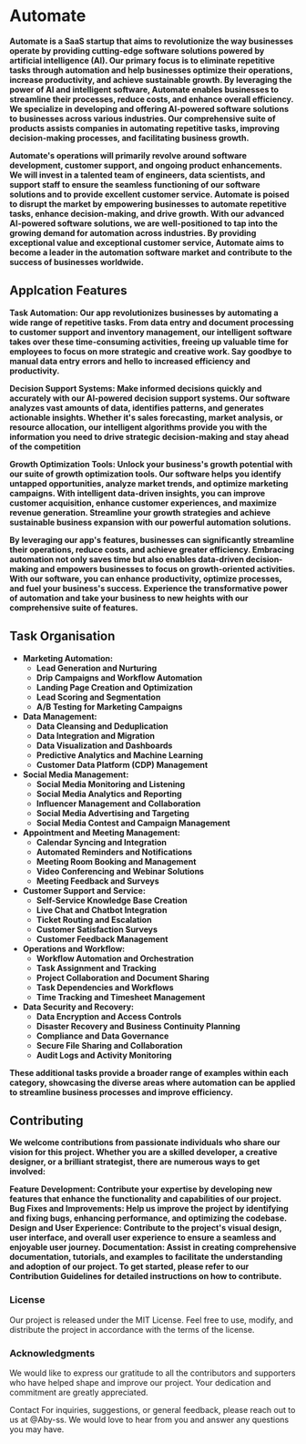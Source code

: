# Automate

**Automate is a SaaS startup that aims to revolutionize the way businesses operate by providing cutting-edge software solutions powered by artificial intelligence (AI). Our primary focus is to eliminate repetitive tasks through automation and help businesses optimize their operations, increase productivity, and achieve sustainable growth. By leveraging the power of AI and intelligent software, Automate enables businesses to streamline their processes, reduce costs, and enhance overall efficiency. We specialize in developing and offering AI-powered software solutions to businesses across various industries. Our comprehensive suite of products assists companies in automating repetitive tasks, improving decision-making processes, and facilitating business growth.**

**Automate's operations will primarily revolve around software development, customer support, and ongoing product enhancements. We will invest in a talented team of engineers, data scientists, and support staff to ensure the seamless functioning of our software solutions and to provide excellent customer service. Automate is poised to disrupt the market by empowering businesses to automate repetitive tasks, enhance decision-making, and drive growth. With our advanced AI-powered software solutions, we are well-positioned to tap into the growing demand for automation across industries. By providing exceptional value and exceptional customer service, Automate aims to become a leader in the automation software market and contribute to the success of businesses worldwide.**

## Applcation Features 

**Task Automation: Our app revolutionizes businesses by automating a wide range of repetitive tasks. From data entry and document processing to customer support and inventory management, our intelligent software takes over these time-consuming activities, freeing up valuable time for employees to focus on more strategic and creative work. Say goodbye to manual data entry errors and hello to increased efficiency and productivity.**

**Decision Support Systems: Make informed decisions quickly and accurately with our AI-powered decision support systems. Our software analyzes vast amounts of data, identifies patterns, and generates actionable insights. Whether it's sales forecasting, market analysis, or resource allocation, our intelligent algorithms provide you with the information you need to drive strategic decision-making and stay ahead of the competition**

**Growth Optimization Tools: Unlock your business's growth potential with our suite of growth optimization tools. Our software helps you identify untapped opportunities, analyze market trends, and optimize marketing campaigns. With intelligent data-driven insights, you can improve customer acquisition, enhance customer experiences, and maximize revenue generation. Streamline your growth strategies and achieve sustainable business expansion with our powerful automation solutions.**

**By leveraging our app's features, businesses can significantly streamline their operations, reduce costs, and achieve greater efficiency. Embracing automation not only saves time but also enables data-driven decision-making and empowers businesses to focus on growth-oriented activities. With our software, you can enhance productivity, optimize processes, and fuel your business's success. Experience the transformative power of automation and take your business to new heights with our comprehensive suite of features.**

## Task Organisation

- **Marketing Automation:**
    - **Lead Generation and Nurturing**
    - **Drip Campaigns and Workflow Automation**
    - **Landing Page Creation and Optimization**
    - **Lead Scoring and Segmentation**
    - **A/B Testing for Marketing Campaigns**
- **Data Management:**
    - **Data Cleansing and Deduplication**
    - **Data Integration and Migration**
    - **Data Visualization and Dashboards**
    - **Predictive Analytics and Machine Learning**
    - **Customer Data Platform (CDP) Management**
- **Social Media Management:**
    - **Social Media Monitoring and Listening**
    - **Social Media Analytics and Reporting**
    - **Influencer Management and Collaboration**
    - **Social Media Advertising and Targeting**
    - **Social Media Contest and Campaign Management**
- **Appointment and Meeting Management:**
    - **Calendar Syncing and Integration**
    - **Automated Reminders and Notifications**
    - **Meeting Room Booking and Management**
    - **Video Conferencing and Webinar Solutions**
    - **Meeting Feedback and Surveys**
- **Customer Support and Service:**
    - **Self-Service Knowledge Base Creation**
    - **Live Chat and Chatbot Integration**
    - **Ticket Routing and Escalation**
    - **Customer Satisfaction Surveys**
    - **Customer Feedback Management**
- **Operations and Workflow:**
    - **Workflow Automation and Orchestration**
    - **Task Assignment and Tracking**
    - **Project Collaboration and Document Sharing**
    - **Task Dependencies and Workflows**
    - **Time Tracking and Timesheet Management**
- **Data Security and Recovery:**
    - **Data Encryption and Access Controls**
    - **Disaster Recovery and Business Continuity Planning**
    - **Compliance and Data Governance**
    - **Secure File Sharing and Collaboration**
    - **Audit Logs and Activity Monitoring**

**These additional tasks provide a broader range of examples within each category, showcasing the diverse areas where automation can be applied to streamline business processes and improve efficiency.**

## Contributing
**We welcome contributions from passionate individuals who share our vision for this project. Whether you are a skilled developer, a creative designer, or a brilliant strategist, there are numerous ways to get involved:**

**Feature Development: Contribute your expertise by developing new features that enhance the functionality and capabilities of our project.
Bug Fixes and Improvements: Help us improve the project by identifying and fixing bugs, enhancing performance, and optimizing the codebase.
Design and User Experience: Contribute to the project's visual design, user interface, and overall user experience to ensure a seamless and enjoyable user journey.
Documentation: Assist in creating comprehensive documentation, tutorials, and examples to facilitate the understanding and adoption of our project.
To get started, please refer to our Contribution Guidelines for detailed instructions on how to contribute.**

### License
Our project is released under the MIT License. Feel free to use, modify, and distribute the project in accordance with the terms of the license.

### Acknowledgments
We would like to express our gratitude to all the contributors and supporters who have helped shape and improve our project. Your dedication and commitment are greatly appreciated.

Contact
For inquiries, suggestions, or general feedback, please reach out to us at @Aby-ss. We would love to hear from you and answer any questions you may have.
